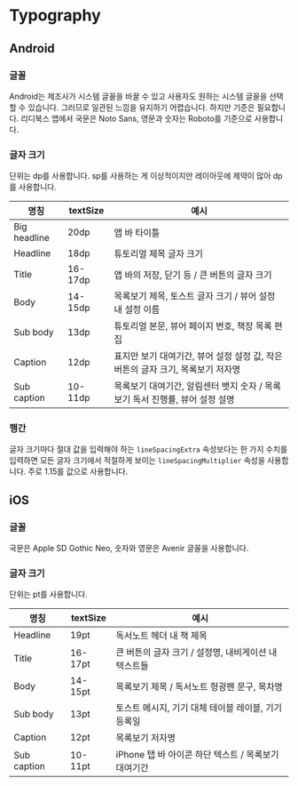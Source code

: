 ---
---
# Typography

## Android

### 글꼴

Android는 제조사가 시스템 글꼴을 바꿀 수 있고 사용자도 원하는 시스템 글꼴을 선택할 수 있습니다. 그러므로 일관된 느낌을 유지하기 어렵습니다. 하지만 기준은 필요합니다. 리디북스 앱에서 국문은 Noto Sans, 영문과 숫자는 Roboto를 기준으로 사용합니다.

### 글자 크기

단위는 dp를 사용합니다. sp를 사용하는 게 이상적이지만 레이아웃에 제약이 많아 dp를 사용합니다.

| 명칭         | textSize | 예시                                                         |
| ------------ | -------- | ------------------------------------------------------------ |
| Big headline | 20dp     | 앱 바 타이틀                                                 |
| Headline     | 18dp     | 튜토리얼 제목 글자 크기                                      |
| Title        | 16-17dp  | 앱 바의 저장, 닫기 등 / 큰 버튼의 글자 크기                  |
| Body         | 14-15dp  | 목록보기 제목, 토스트 글자 크기 / 뷰어 설정 내 설정 이름     |
| Sub body     | 13dp     | 튜토리얼 본문, 뷰어 페이지 번호, 책장 목록 편집              |
| Caption      | 12dp     | 표지만 보기 대여기간, 뷰어 설정 설정 값, 작은 버튼의 글자 크기, 목록보기 저자명 |
| Sub caption  | 10-11dp  | 목록보기 대여기간, 알림센터 뱃지 숫자 / 목록보기 독서 진행률, 뷰어 설정 설명 |

### 행간

글자 크기마다 절대 값을 입력해야 하는 `lineSpacingExtra` 속성보다는 한 가지 수치를 입력하면 모든 글자 크기에서 적절하게 보이는 `lineSpacingMultiplier` 속성을 사용합니다. 주로 1.15를 값으로 사용합니다.

## iOS

### 글꼴

국문은 Apple SD Gothic Neo, 숫자와 영문은 Avenir 글꼴을 사용합니다.

### 글자 크기

단위는 pt를 사용합니다. 

| 명칭        | textSize | 예시                                                 |
| ----------- | -------- | ---------------------------------------------------- |
| Headline    | 19pt     | 독서노트 헤더 내 책 제목                             |
| Title       | 16-17pt  | 큰 버튼의 글자 크기 / 설정명, 내비게이션 내 텍스트들 |
| Body        | 14-15pt  | 목록보기 제목 / 독서노트 형광펜 문구, 목차명         |
| Sub body    | 13pt     | 토스트 메시지, 기기 대체 테이블 레이블, 기기 등록일  |
| Caption     | 12pt     | 목록보기 저자명                                      |
| Sub caption | 10-11pt  | iPhone 탭 바 아이콘 하단 텍스트 / 목록보기 대여기간  |
